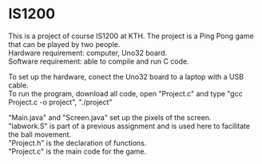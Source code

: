 # IS1200
This is a project of course IS1200 at KTH.
The project is a Ping Pong game that can be played by two people.  
Hardware requirement: computer, Uno32 board.  
Software requirement: able to compile and run C code.  

To set up the hardware, conect the Uno32 board to a laptop with a USB cable.  
To run the program, download all code, open "Project.c" and type "gcc Project.c -o project", "./project"
  
"Main.java" and "Screen.java" set up the pixels of the screen.  
"labwork.S" is part of a previous assignment and is used here to facilitate the ball movement.  
"Project.h" is the declaration of functions.  
"Project.c" is the main code for the game.
